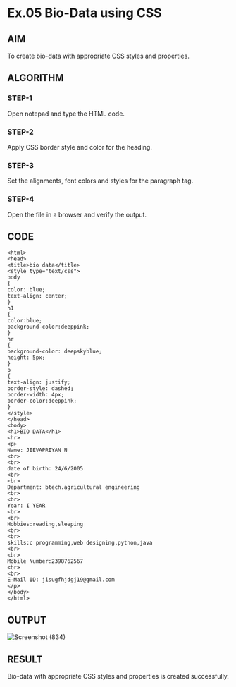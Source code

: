 # Ex.05 Bio-Data using CSS
## AIM
  To create bio-data with appropriate CSS styles and properties.

## ALGORITHM
### STEP-1
  Open notepad and type the HTML code.

### STEP-2
  Apply CSS border style and color for the heading.

### STEP-3
  Set the alignments, font colors and styles for the paragraph tag.

### STEP-4
  Open the file in a browser and verify the output.
  
## CODE
```
<html>
<head>
<title>bio data</title>
<style type="text/css">
body
{
color: blue;
text-align: center;
}
h1
{
color:blue;
background-color:deeppink;
}
hr
{
background-color: deepskyblue;
height: 5px;
}
p
{
text-align: justify;
border-style: dashed;
border-width: 4px;
border-color:deeppink;
}
</style>
</head>
<body>
<h1>BIO DATA</h1>
<hr>
<p>
Name: JEEVAPRIYAN N
<br>
<br>
date of birth: 24/6/2005
<br>
<br>
Department: btech.agricultural engineering 
<br>
<br>
Year: I YEAR
<br>
<br>
Hobbies:reading,sleeping
<br>
<br>
skills:c programming,web designing,python,java 
<br>
<br>
Mobile Number:2398762567
<br>
<br>
E-Mail ID: jisugfhjdgj19@gmail.com
</p>
</body>
</html>
```
## OUTPUT
![Screenshot (834)](https://github.com/jeeva650650/Ex05_Web-Design/assets/167397876/b3a2ae97-ea67-4c2d-a0a2-e34d1013cb53)

## RESULT
  Bio-data with appropriate CSS styles and properties is created successfully.
